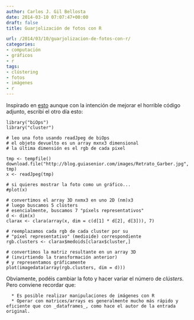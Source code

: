 ```yaml
---
author: Carlos J. Gil Bellosta
date: 2014-03-10 07:07:47+00:00
draft: false
title: Guarjolización de fotos con R

url: /2014/03/10/guarjolizacion-de-fotos-con-r/
categories:
- computación
- gráficos
- r
tags:
- clústering
- fotos
- imágenes
- r
---
```


Inspirado en [esto](http://aschinchon.wordpress.com/2014/03/03/warholing-grace-with-clara/) aunque con la intención de mejorar el horrible código adjunto, escribí el otro día esto:



    library("biOps")
    library("cluster")

    # leo una foto usando readJpeg de biOps
    # el objeto devuelto es un array mxnx3 dimensional
    # la última dimensión es el rgb de cada pixel

    tmp <- tempfile()
    download.file("http://blog.guiasenior.com/images/Retrato_Garber.jpg", tmp)
    x <- readJpeg(tmp)

    # si quieres mostrar la foto como un gráfico...
    #plot(x)

    # convertimos el array 3D nxmx3 en uno 2D (nm)x3
    # luego buscamos 5 clústers
    # esencialmente, buscamos 7 "píxels representativos"
    d <- dim(x)
    clarax <- clara(array(x, dim = c(d[1] * d[2], d[3])), 7)

    # reemplazamos cada rgb de cada cluster por su
    # "píxel representativo" (medioide) correspondiente
    rgb.clusters <- clarax$medoids[clarax$cluster,]

    # convertimos la matriz resultante en un array 3D
    # (invirtiendo la transformación anterior)
    # y representamos gráficamente
    plot(imagedata(array(rgb.clusters, dim = d)))



Obviamente, podéis cambiar la foto y hacer variar el número de _clústers_. Pero conviene recordar que:



	  * Es posible realizar manipulaciones de imágenes con R
	  * Operar con matrices/arrays es generalmente mucho más rápido y eficiente que con _dataframes_, como hace el autor de la entrada original.

